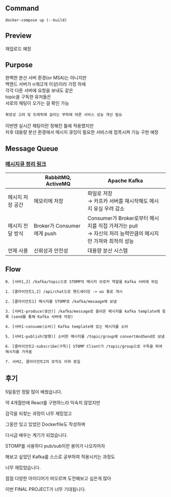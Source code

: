 ## Command

```shell
docker-compose up (--build)
```

## Preview

재업로드 예정

## Purpose

완벽한 분산 서버 환경(or MSA)는 아니지만
<br>
백엔드 서버가 n개(2개 이상)이라 가정 하에
<br>
각각 다른 서버에 요청을 보내도 같은
<br>
topic을 구독한 유저들은
<br>
서로의 채팅이 오가는 걸 확인 가능
<br>
<br>
``확장성 고려 및 트래픽에 걸리는 부하에 따른 서비스 성능 개선 필요``
<br>
<br>
이번엔 실시간 채팅이란 정해진 틀에 적용했지만
<br>
차후 대용량 분산 환경에서 메시지 큐잉이 필요한 서비스에 접목시켜 기능 구현 예정

## Message Queue

### [메시지큐 정리 링크](https://velog.io/@kata/Message-Queue)

|  | RabbitMQ, ActiveMQ | Apache Kafka |
| --- | --- | --- |
| 메시지 저장 공간 | 메모리에 저장 | 파일로 저장<br>→ 카프카 서버를 재시작해도 메시지 유실 우려 감소 |
| 메시지 전달 방식 | Broker가 Consumer에게 push | Consumer가 Broker로부터 메시지를 직접 가져가는 pull<br>→ 자신의 처리 능력만큼의 메시지만 가져와 최적의 성능 |
| 언제 사용 | 신뢰성과 안전성 | 대용량 분산 시스템 |

## Flow

```
0. [서버1,2] /kafka/topic으로 STOMP의 메시지 브로커 역할을 Kafka 서버에 위임

1. [클라이언트1,2] /api/chat으로 핸드셰이킹 -> ws 통로 개시

2. [클라이언트1] 메시지를 STOMP로 /kafka/mesaage에 보냄

3. [서버1-produce(생산)] /kafka/message로 들어온 메시지를 kafka template에 등록 (send를 통해 Kafka 서버에 저장)

4. [서버1-consume(소비)] Kafka template에 있는 메시지를 소비

5. [서버1-publish(발행)] 소비한 메시지를 /topic/group에 convertAndSend로 보냄

6. [클라이언트2-subscribe(구독)] STOMP Client가 /topic/group으로 구독을 하여 메시지를 가져옴

7. 서버2, 클라이언트2의 로직도 이하 동일
```


## 후기

5일동안 정말 많이 배웠습니다.

약 4개월만에 React를 구현하느라 익숙치 않았지만

감각을 되찾는 과정이 너무 재밌었고

그동안 잊고 있었던 Dockerfile도 작성하며

다시금 배우는 계기가 되었습니다.

STOMP를 사용하다 pub/sub이란 용어가 나오자마자

해보고 싶었던 Kafka를 스스로 공부하여 적용시키는 과정도

너무 재밌었습니다.

점점 다양한 아이디어가 떠오르며 도전해보고 싶은게 많아

이번 FINAL PROJECT가 너무 기대됩니다.
